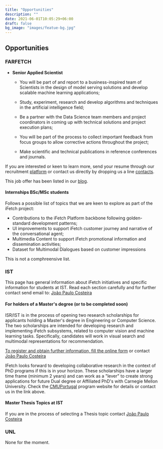 ```yaml
---
title: "Opportunities"
description: ""
date: 2021-06-01T10:05:29+06:00
draft: false
bg_image: "images/featue-bg.jpg"
---
```



## Opportunities

### FARFETCH

* **Senior Applied Scientist**
  * You will be part of and report to a business-inspired team of Scientists in the design of model serving solutions and develop scalable machine learning applications;
    
  * Study, experiment, research and develop algorithms and techniques in the artificial intelligence field;
    
  * Be a partner with the Data Science team members and project coordinators in coming up with technical solutions and project execution plans;
  
  * You will be part of the process to collect important feedback from focus groups to allow corrective actions throughout the project;

  * Make scientific and technical publications in reference conferences and journals.
  
If you are interested or keen to learn more, send your resume through our recruitment [platform](https://jobs.lever.co/farfetch/446c5b61-6cdd-4ea4-b18e-873948614321) or contact us directly by dropping us a line [contacts](https://ifetch-chatbot.github.io/contact/).

This job offer has been listed in our [blog](https://ifetch-chatbot.github.io/blog/blog-post-20200713/).

#### Internships BSc/MSc students

Follows a possible list of topics that we are keen to explore as part of the iFetch project:

- Contributions to the iFetch Platform backbone following golden-standard development patterns;
- UI improvements to support iFetch customer journey and narrative of the conversational agent;
- Multimedia Content to support iFetch promotional information and dissemination activities;
- Dataset for Multimodal Dialogues based on customer impressions 

This is not a comphreensive list.

### IST

This page has general information about iFetch initiatives and specific information for students at IST. Read each section carefully and for further contact send email to: [João Paulo Costeira](http://www.isr.ist.utl.pt/~jpc)

#### For holders of a Master's degree (or to be completed soon)

ISR/IST is in the process of opening two research scholarships for applicants holding a Master's degree in Engineering or Computer Science. The two scholarships are intended for developing research and implementing iFetch subsystems, related to computer vision and machine learning tasks. Specifically, candidates will work in visual search and multimodal representations for recommendation. 

[To register and obtain further information, fill the online form](https://forms.gle/5cEpeYF81fjoXvXPA) or contact [João Paulo Costeira](http://www.isr.ist.utl.pt/~jpc) 

IFetch looks forward to developing collaborative research in the context of PhD programs if this is in your horizon. These scholarships have a larger time frame (minimum 2 years) and can work as a "lever" to create strong applications for future Dual degree or Affiliated PhD's with Carnegie Mellon University. Check the [CMUPortugal](https://cmuportugal.org) program website for details or contact us in the link above.

#### Master Thesis Topics at IST
If you are in the process of selecting a Thesis topic contact [João Paulo Costeira](http://www.isr.ist.utl.pt/~jpc) 

### UNL

None for the moment.